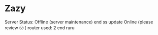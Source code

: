 # Zazy

Server Status: Offline (server maintenance) end ss update Online (please review ㋛ )
router used: 2 end ruru
